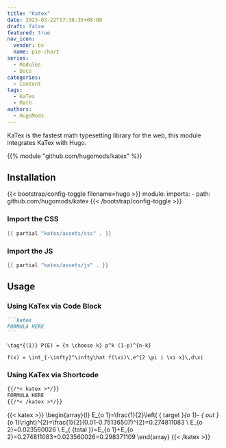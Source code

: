 ```yaml
---
title: "Katex"
date: 2023-03-22T17:38:35+08:00
draft: false
featured: true
nav_icon:
  vendor: bs
  name: pie-chart
series:
  - Modules
  - Docs
categories:
  - Content
tags:
  - KaTex
  - Math
authors:
  - HugoMods
---
```


KaTex is the fastest math typesetting library for the web, this module integrates KaTex with Hugo.

<!--more-->

{{% module "github.com/hugomods/katex" %}}

## Installation

{{< bootstrap/config-toggle filename=hugo >}}
module:
  imports:
    - path: github.com/hugomods/katex
{{< /bootstrap/config-toggle >}}

### Import the CSS

```go
{{ partial "katex/assets/css" . }}
```

### Import the JS

```go
{{ partial "katex/assets/js" . }}
```

## Usage

### Using KaTex via Code Block

````markdown
```katex
FORMULA HERE
```
````

```katex
\tag*{(1)} P(E) = {n \choose k} p^k (1-p)^{n-k}
```

```katex
f(x) = \int_{-\infty}^\infty\hat f(\xi)\,e^{2 \pi i \xi x}\,d\xi
```

### Using KaTex via Shortcode

````markdown
{{/*< katex >*/}}
FORMULA HERE
{{/*< /katex >*/}}
````

{{< katex >}}
  \begin{array}{l}
  E_{o 1}=\frac{1}{2}\left( { target }_{o 1}- { out }_{o 1}\right)^{2}=\frac{1}{2}(0.01-0.75136507)^{2}=0.274811083 \\
  E_{o 2}=0.023560026 \\
  E_{ {total }}=E_{o 1}+E_{o 2}=0.274811083+0.023560026=0.298371109
  \end{array}
{{< /katex >}}
